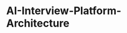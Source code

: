 # AI-Interview-Platform-Architecture

<!DOCTYPE html>
<html lang="en">
<head>
    <meta charset="UTF-8">
    <meta name="viewport" content="width=device-width, initial-scale=1.0">
    <title>AI Interview Platform Architecture</title>
    <style>
        * {
            margin: 0;
            padding: 0;
            box-sizing: border-box;
        }

        body {
            font-family: 'Segoe UI', Tahoma, Geneva, Verdana, sans-serif;
            background: linear-gradient(135deg, #1e3c72 0%, #2a5298 100%);
            color: white;
            overflow-x: auto;
            min-height: 100vh;
        }

        .container {
            max-width: 1400px;
            margin: 0 auto;
            padding: 20px;
        }

        .header {
            text-align: center;
            margin-bottom: 40px;
            padding: 20px;
            background: rgba(255, 255, 255, 0.1);
            border-radius: 15px;
            backdrop-filter: blur(10px);
        }

        .header h1 {
            font-size: 2.5em;
            margin-bottom: 10px;
            background: linear-gradient(45deg, #ffd700, #ffed4e);
            -webkit-background-clip: text;
            -webkit-text-fill-color: transparent;
            background-clip: text;
        }

        .subtitle {
            font-size: 1.2em;
            color: #e0e0e0;
        }

        .architecture-flow {
            display: flex;
            flex-direction: column;
            gap: 60px;
            margin-bottom: 40px;
        }

        .phase {
            background: rgba(255, 255, 255, 0.1);
            border-radius: 20px;
            padding: 30px;
            backdrop-filter: blur(10px);
            border: 1px solid rgba(255, 255, 255, 0.2);
            position: relative;
        }

        .phase-header {
            display: flex;
            align-items: center;
            margin-bottom: 25px;
            gap: 15px;
        }

        .phase-number {
            width: 60px;
            height: 60px;
            border-radius: 50%;
            background: linear-gradient(45deg, #ff6b6b, #ff8e8e);
            display: flex;
            align-items: center;
            justify-content: center;
            font-size: 1.8em;
            font-weight: bold;
            box-shadow: 0 8px 20px rgba(255, 107, 107, 0.3);
        }

        .phase-title {
            flex: 1;
        }

        .phase-title h2 {
            font-size: 1.8em;
            margin-bottom: 5px;
            color: #ffd700;
        }

        .phase-subtitle {
            color: #b0b0b0;
            font-size: 1.1em;
        }

        .phase-content {
            display: grid;
            grid-template-columns: repeat(auto-fit, minmax(300px, 1fr));
            gap: 20px;
        }

        .component {
            background: rgba(255, 255, 255, 0.05);
            border-radius: 15px;
            padding: 20px;
            border: 1px solid rgba(255, 255, 255, 0.1);
            transition: all 0.3s ease;
            position: relative;
            overflow: hidden;
        }

        .component:hover {
            transform: translateY(-5px);
            box-shadow: 0 15px 35px rgba(0, 0, 0, 0.3);
            border-color: #ffd700;
        }

        .component::before {
            content: '';
            position: absolute;
            top: 0;
            left: 0;
            right: 0;
            height: 3px;
            background: linear-gradient(90deg, #4facfe 0%, #00f2fe 100%);
        }

        .component h3 {
            color: #4facfe;
            margin-bottom: 15px;
            font-size: 1.3em;
            display: flex;
            align-items: center;
            gap: 10px;
        }

        .component-icon {
            width: 30px;
            height: 30px;
            border-radius: 8px;
            background: linear-gradient(45deg, #4facfe, #00f2fe);
            display: flex;
            align-items: center;
            justify-content: center;
            font-size: 1.2em;
        }

        .component ul {
            list-style: none;
            margin-left: 0;
        }

        .component li {
            padding: 8px 0;
            padding-left: 20px;
            position: relative;
            color: #e0e0e0;
            line-height: 1.5;
        }

        .component li::before {
            content: '→';
            position: absolute;
            left: 0;
            color: #ffd700;
            font-weight: bold;
        }

        .highlight {
            background: linear-gradient(45deg, #ff6b6b, #ffd700);
            padding: 2px 8px;
            border-radius: 4px;
            color: #000;
            font-weight: 600;
        }

        .flow-arrow {
            text-align: center;
            margin: 20px 0;
            font-size: 2em;
            color: #ffd700;
            animation: bounce 2s infinite;
        }

        @keyframes bounce {
            0%, 20%, 50%, 80%, 100% { transform: translateY(0); }
            40% { transform: translateY(-10px); }
            60% { transform: translateY(-5px); }
        }

        .cost-section {
            background: linear-gradient(135deg, #667eea 0%, #764ba2 100%);
            border-radius: 20px;
            padding: 30px;
            margin-top: 40px;
            text-align: center;
        }

        .cost-grid {
            display: grid;
            grid-template-columns: repeat(auto-fit, minmax(250px, 1fr));
            gap: 20px;
            margin-top: 20px;
        }

        .cost-item {
            background: rgba(255, 255, 255, 0.1);
            padding: 20px;
            border-radius: 15px;
            backdrop-filter: blur(10px);
        }

        .cost-value {
            font-size: 2em;
            font-weight: bold;
            color: #ffd700;
            margin-bottom: 10px;
        }

        .data-flow {
            margin: 30px 0;
            text-align: center;
        }

        .flow-diagram {
            display: flex;
            justify-content: center;
            align-items: center;
            gap: 20px;
            flex-wrap: wrap;
            margin: 20px 0;
        }

        .flow-box {
            background: linear-gradient(45deg, #4facfe, #00f2fe);
            color: #000;
            padding: 15px 20px;
            border-radius: 10px;
            font-weight: bold;
            min-width: 120px;
            text-align: center;
            box-shadow: 0 5px 15px rgba(79, 172, 254, 0.3);
        }

        .flow-connector {
            font-size: 1.5em;
            color: #ffd700;
        }

        .tech-stack {
            display: grid;
            grid-template-columns: repeat(auto-fit, minmax(200px, 1fr));
            gap: 15px;
            margin-top: 20px;
        }

        .tech-item {
            background: rgba(255, 255, 255, 0.05);
            padding: 15px;
            border-radius: 10px;
            text-align: center;
            border: 1px solid rgba(255, 255, 255, 0.1);
        }

        .tech-logo {
            width: 50px;
            height: 50px;
            margin: 0 auto 10px;
            background: linear-gradient(45deg, #ffd700, #ffed4e);
            border-radius: 10px;
            display: flex;
            align-items: center;
            justify-content: center;
            font-size: 1.5em;
            font-weight: bold;
            color: #000;
        }

        @media (max-width: 768px) {
            .phase-content {
                grid-template-columns: 1fr;
            }
            
            .flow-diagram {
                flex-direction: column;
            }
            
            .header h1 {
                font-size: 2em;
            }
        }
    </style>
</head>
<body>
    <div class="container">
        <div class="header">
            <h1>🎯 AI Interview Platform Architecture</h1>
            <p class="subtitle">From Generic API to Specialized AI: A Complete System Design</p>
        </div>

        <div class="architecture-flow">
            <!-- Phase 1: Model Selection & Fine-Tuning -->
            <div class="phase">
                <div class="phase-header">
                    <div class="phase-number">1</div>
                    <div class="phase-title">
                        <h2>Model Selection & Fine-Tuning</h2>
                        <p class="phase-subtitle">🧠 The Brain - Creating Your Specialized Interviewer</p>
                    </div>
                </div>
                
                <div class="phase-content">
                    <div class="component">
                        <h3><div class="component-icon">🤖</div>Base Model Selection</h3>
                        <ul>
                            <li><span class="highlight">Mistral 7B Instruct</span> - Perfect balance of performance & efficiency</li>
                            <li><span class="highlight">Llama-3-8B-Instruct</span> - Alternative choice with strong reasoning</li>
                            <li>Small enough for affordable hosting</li>
                            <li>Excellent instruction-following capabilities</li>
                        </ul>
                    </div>
                    
                    <div class="component">
                        <h3><div class="component-icon">📊</div>Dataset Creation</h3>
                        <ul>
                            <li><span class="highlight">500-1000 Golden Examples</span> - Hand-crafted high-quality data</li>
                            <li>Covers Behavioral, Technical, HR stages</li>
                            <li>Multiple roles: DevOps, Data Science, Frontend</li>
                            <li>JSONL format with structured conversations</li>
                        </ul>
                    </div>
                    
                    <div class="component">
                        <h3><div class="component-icon">⚡</div>Synthetic Data Generation</h3>
                        <ul>
                            <li>Use <span class="highlight">GPT-4o/Claude 3 Opus</span> for scaling</li>
                            <li>Generate thousands of interview transcripts</li>
                            <li>Role-play entire interview sessions</li>
                            <li>Persona-based conversation generation</li>
                        </ul>
                    </div>
                </div>

                <div class="data-flow">
                    <h3>Data Flow Process:</h3>
                    <div class="flow-diagram">
                        <div class="flow-box">Raw Data</div>
                        <div class="flow-connector">→</div>
                        <div class="flow-box">JSONL Format</div>
                        <div class="flow-connector">→</div>
                        <div class="flow-box">Fine-Tuning</div>
                        <div class="flow-connector">→</div>
                        <div class="flow-box">Specialized Model</div>
                    </div>
                </div>

                <div class="tech-stack">
                    <div class="tech-item">
                        <div class="tech-logo">🤗</div>
                        <strong>Hugging Face AutoTrain</strong>
                    </div>
                    <div class="tech-item">
                        <div class="tech-logo">☁️</div>
                        <strong>Google Vertex AI</strong>
                    </div>
                </div>
            </div>

            <div class="flow-arrow">⬇️</div>

            <!-- Phase 2: Infrastructure & Hosting -->
            <div class="phase">
                <div class="phase-header">
                    <div class="phase-number">2</div>
                    <div class="phase-title">
                        <h2>Infrastructure & Hosting</h2>
                        <p class="phase-subtitle">🏗️ The Engine Room - Scalable GPU Infrastructure</p>
                    </div>
                </div>
                
                <div class="phase-content">
                    <div class="component">
                        <h3><div class="component-icon">🚀</div>Serverless GPU Providers</h3>
                        <ul>
                            <li><span class="highlight">Groq</span> - Extreme speed optimization</li>
                            <li><span class="highlight">Fireworks.ai</span> - Cost-effective serverless</li>
                            <li>Pay-per-token or per-second usage</li>
                            <li>Automatic scaling handled for you</li>
                        </ul>
                    </div>
                    
                    <div class="component">
                        <h3><div class="component-icon">📈</div>Enterprise Alternatives</h3>
                        <ul>
                            <li><span class="highlight">Amazon SageMaker</span> - Full control & scale</li>
                            <li><span class="highlight">Google Vertex AI</span> - Advanced ML operations</li>
                            <li>Complex setup but unlimited scale</li>
                            <li>Perfect for millions of users</li>
                        </ul>
                    </div>
                    
                    <div class="component">
                        <h3><div class="component-icon">🔗</div>Deployment Process</h3>
                        <ul>
                            <li>Upload fine-tuned model adapter</li>
                            <li>Get unique <span class="highlight">API URL</span></li>
                            <li>Receive <span class="highlight">Secret Key</span></li>
                            <li>Your private AI endpoint is ready!</li>
                        </ul>
                    </div>
                </div>

                <div class="data-flow">
                    <h3>Hosting Architecture:</h3>
                    <div class="flow-diagram">
                        <div class="flow-box">Fine-tuned Model</div>
                        <div class="flow-connector">→</div>
                        <div class="flow-box">GPU Provider</div>
                        <div class="flow-connector">→</div>
                        <div class="flow-box">API Endpoint</div>
                        <div class="flow-connector">→</div>
                        <div class="flow-box">Your App</div>
                    </div>
                </div>
            </div>

            <div class="flow-arrow">⬇️</div>

            <!-- Phase 3: API Integration -->
            <div class="phase">
                <div class="phase-header">
                    <div class="phase-number">3</div>
                    <div class="phase-title">
                        <h2>API Integration</h2>
                        <p class="phase-subtitle">🔌 Connecting the Pipes - Seamless Integration</p>
                    </div>
                </div>
                
                <div class="phase-content">
                    <div class="component">
                        <h3><div class="component-icon">⚙️</div>Environment Setup</h3>
                        <ul>
                            <li>Remove <span class="highlight">GEMINI_API_KEY</span></li>
                            <li>Add <span class="highlight">CUSTOM_AI_ENDPOINT_URL</span></li>
                            <li>Add <span class="highlight">CUSTOM_AI_API_KEY</span></li>
                            <li>Deploy to Vercel/Netlify</li>
                        </ul>
                    </div>
                    
                    <div class="component">
                        <h3><div class="component-icon">💻</div>Backend Rewrite</h3>
                        <ul>
                            <li>Update <span class="highlight">/api/interview/route.ts</span></li>
                            <li>Use Vercel AI SDK connectors</li>
                            <li>Point to custom endpoint</li>
                            <li>Maintain existing logic flow</li>
                        </ul>
                    </div>
                    
                    <div class="component">
                        <h3><div class="component-icon">🌐</div>Global Distribution</h3>
                        <ul>
                            <li><span class="highlight">Vercel Edge Functions</span> - Global CDN</li>
                            <li>Infinitely scalable architecture</li>
                            <li>Auto-scaling GPU infrastructure</li>
                            <li>Handle sudden traffic spikes</li>
                        </ul>
                    </div>
                </div>
            </div>
        </div>

        <!-- Cost Analysis Section -->
        <div class="cost-section">
            <h2>💰 Cost & Scalability Analysis</h2>
            <div class="cost-grid">
                <div class="cost-item">
                    <div class="cost-value">$10-$100</div>
                    <h3>One-time Fine-tuning</h3>
                    <p>Complete model specialization using AutoTrain</p>
                </div>
                <div class="cost-item">
                    <div class="cost-value">$0.20</div>
                    <h3>Per Million Tokens</h3>
                    <p>Ongoing hosting costs on Fireworks.ai</p>
                </div>
                <div class="cost-item">
                    <div class="cost-value">$0.0008</div>
                    <h3>Per 15-min Interview</h3>
                    <p>Approximately 4,000 tokens usage</p>
                </div>
                <div class="cost-item">
                    <div class="cost-value">1,200+</div>
                    <h3>Interviews per $1</h3>
                    <p>Incredibly cost-effective at scale</p>
                </div>
            </div>
        </div>

        <!-- Complete System Overview -->
        <div class="phase" style="margin-top: 40px;">
            <div class="phase-header">
                <div class="phase-number">🎯</div>
                <div class="phase-title">
                    <h2>Complete System Overview</h2>
                    <p class="phase-subtitle">🌟 From Wrapper to Platform - Your Competitive Advantage</p>
                </div>
            </div>
            
            <div class="data-flow">
                <h3>End-to-End Data Flow:</h3>
                <div class="flow-diagram">
                    <div class="flow-box">User Input</div>
                    <div class="flow-connector">→</div>
                    <div class="flow-box">Vercel Edge</div>
                    <div class="flow-connector">→</div>
                    <div class="flow-box">Custom AI</div>
                    <div class="flow-connector">→</div>
                    <div class="flow-box">GPU Provider</div>
                    <div class="flow-connector">→</div>
                    <div class="flow-box">Specialized Response</div>
                    <div class="flow-connector">→</div>
                    <div class="flow-box">User Interface</div>
                </div>
            </div>

            <div class="phase-content">
                <div class="component">
                    <h3><div class="component-icon">🚀</div>Competitive Advantages</h3>
                    <ul>
                        <li><span class="highlight">No Rate Limits</span> - Unlimited usage</li>
                        <li><span class="highlight">Specialized Responses</span> - Perfect for interviews</li>
                        <li><span class="highlight">Cost Predictable</span> - Pay only for what you use</li>
                        <li><span class="highlight">Defensible Moat</span> - Custom AI creates barriers</li>
                    </ul>
                </div>
                
                <div class="component">
                    <h3><div class="component-icon">📊</div>Scalability Benefits</h3>
                    <ul>
                        <li><span class="highlight">Auto-scaling</span> - Handle traffic spikes</li>
                        <li><span class="highlight">Global CDN</span> - Worldwide distribution</li>
                        <li><span class="highlight">Serverless</span> - No infrastructure management</li>
                        <li><span class="highlight">Enterprise Ready</span> - Built for millions of users</li>
                    </ul>
                </div>
                
                <div class="component">
                    <h3><div class="component-icon">🎯</div>Business Impact</h3>
                    <ul>
                        <li>Move from <span class="highlight">"API Wrapper"</span> to <span class="highlight">"AI Platform"</span></li>
                        <li>Create defensible competitive moat</li>
                        <li>Eliminate dependency on external APIs</li>
                        <li>Enable premium pricing strategy</li>
                    </ul>
                </div>
            </div>
        </div>
    </div>
</body>
</html>
